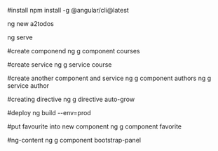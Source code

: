 #install
npm install -g @angular/cli@latest

ng new a2todos

ng serve

#create componend
ng g component courses


#create service
ng g service course


#create another component and service
ng g component authors
ng g service author

#creating directive
ng g directive auto-grow

#deploy
ng build --env=prod

#put favourite into new component
ng g component favorite

#ng-content
ng g component bootstrap-panel